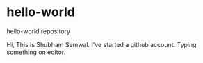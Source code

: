 # hello-world
hello-world repository

Hi, This is Shubham Semwal. I've started a github account. Typing something on editor.

